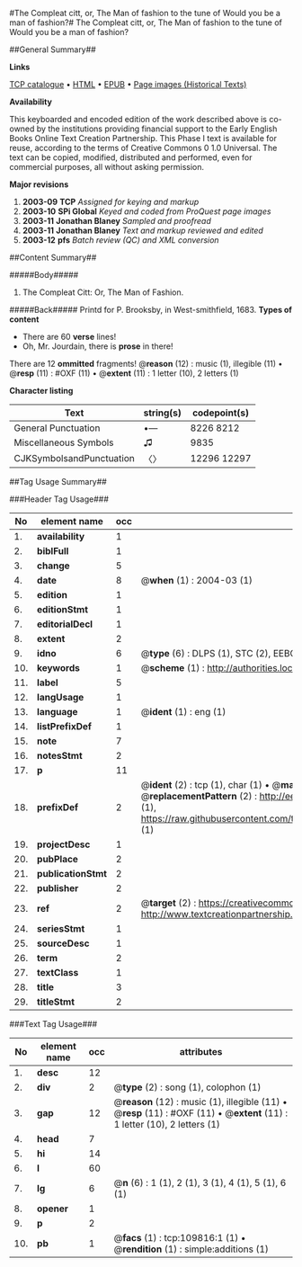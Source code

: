 #The Compleat citt, or, The Man of fashion to the tune of Would you be a man of fashion?#
The Compleat citt, or, The Man of fashion to the tune of Would you be a man of fashion?

##General Summary##

**Links**

[TCP catalogue](http://www.ota.ox.ac.uk/tcp/)  • 
[HTML](http://tei.it.ox.ac.uk/tcp/Texts-HTML/free/A34/A34161.html)  • 
[EPUB](http://tei.it.ox.ac.uk/tcp/Texts-EPUB/free/A34/A34161.epub) • 
[Page images (Historical Texts)](https://data.historicaltexts.jisc.ac.uk/view?pubId=eebo-26829834e&pageId=eebo-26829834e-109816-1)

**Availability**

This keyboarded and encoded edition of the
	       work described above is co-owned by the institutions
	       providing financial support to the Early English Books
	       Online Text Creation Partnership. This Phase I text is
	       available for reuse, according to the terms of Creative
	       Commons 0 1.0 Universal. The text can be copied,
	       modified, distributed and performed, even for
	       commercial purposes, all without asking permission.

**Major revisions**

1. __2003-09__ __TCP__ *Assigned for keying and markup*
1. __2003-10__ __SPi Global__ *Keyed and coded from ProQuest page images*
1. __2003-11__ __Jonathan Blaney__ *Sampled and proofread*
1. __2003-11__ __Jonathan Blaney__ *Text and markup reviewed and edited*
1. __2003-12__ __pfs__ *Batch review (QC) and XML conversion*

##Content Summary##

#####Body#####

1. The Compleat Citt: Or, The Man of Fashion.

#####Back#####
Printd for P. Brooksby, in West-smithfield, 1683.
**Types of content**

  * There are 60 **verse** lines!
  * Oh, Mr. Jourdain, there is **prose** in there!

There are 12 **ommitted** fragments! 
 @__reason__ (12) : music (1), illegible (11)  •  @__resp__ (11) : #OXF (11)  •  @__extent__ (11) : 1 letter (10), 2 letters (1)

**Character listing**


|Text|string(s)|codepoint(s)|
|---|---|---|
|General Punctuation|•—|8226 8212|
|Miscellaneous Symbols|♫|9835|
|CJKSymbolsandPunctuation|〈〉|12296 12297|

##Tag Usage Summary##

###Header Tag Usage###

|No|element name|occ|attributes|
|---|---|---|---|
|1.|__availability__|1||
|2.|__biblFull__|1||
|3.|__change__|5||
|4.|__date__|8| @__when__ (1) : 2004-03 (1)|
|5.|__edition__|1||
|6.|__editionStmt__|1||
|7.|__editorialDecl__|1||
|8.|__extent__|2||
|9.|__idno__|6| @__type__ (6) : DLPS (1), STC (2), EEBO-CITATION (1), OCLC (1), VID (1)|
|10.|__keywords__|1| @__scheme__ (1) : http://authorities.loc.gov/ (1)|
|11.|__label__|5||
|12.|__langUsage__|1||
|13.|__language__|1| @__ident__ (1) : eng (1)|
|14.|__listPrefixDef__|1||
|15.|__note__|7||
|16.|__notesStmt__|2||
|17.|__p__|11||
|18.|__prefixDef__|2| @__ident__ (2) : tcp (1), char (1)  •  @__matchPattern__ (2) : ([0-9\-]+):([0-9IVX]+) (1), (.+) (1)  •  @__replacementPattern__ (2) : http://eebo.chadwyck.com/downloadtiff?vid=$1&page=$2 (1), https://raw.githubusercontent.com/textcreationpartnership/Texts/master/tcpchars.xml#$1 (1)|
|19.|__projectDesc__|1||
|20.|__pubPlace__|2||
|21.|__publicationStmt__|2||
|22.|__publisher__|2||
|23.|__ref__|2| @__target__ (2) : https://creativecommons.org/publicdomain/zero/1.0/ (1), http://www.textcreationpartnership.org/docs/. (1)|
|24.|__seriesStmt__|1||
|25.|__sourceDesc__|1||
|26.|__term__|2||
|27.|__textClass__|1||
|28.|__title__|3||
|29.|__titleStmt__|2||


###Text Tag Usage###

|No|element name|occ|attributes|
|---|---|---|---|
|1.|__desc__|12||
|2.|__div__|2| @__type__ (2) : song (1), colophon (1)|
|3.|__gap__|12| @__reason__ (12) : music (1), illegible (11)  •  @__resp__ (11) : #OXF (11)  •  @__extent__ (11) : 1 letter (10), 2 letters (1)|
|4.|__head__|7||
|5.|__hi__|14||
|6.|__l__|60||
|7.|__lg__|6| @__n__ (6) : 1 (1), 2 (1), 3 (1), 4 (1), 5 (1), 6 (1)|
|8.|__opener__|1||
|9.|__p__|2||
|10.|__pb__|1| @__facs__ (1) : tcp:109816:1 (1)  •  @__rendition__ (1) : simple:additions (1)|
